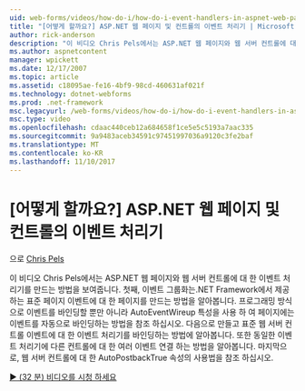 ```yaml
---
uid: web-forms/videos/how-do-i/how-do-i-event-handlers-in-aspnet-web-pages-and-controls
title: "[어떻게 할까요?] ASP.NET 웹 페이지 및 컨트롤의 이벤트 처리기 | Microsoft Docs"
author: rick-anderson
description: "이 비디오 Chris Pels에서는 ASP.NET 웹 페이지와 웹 서버 컨트롤에 대 한 이벤트 처리기를 만드는 방법을 보여줍니다. 먼저, 페이지 수준 이벤트 f를 만드는 방법을 알아보기..."
ms.author: aspnetcontent
manager: wpickett
ms.date: 12/17/2007
ms.topic: article
ms.assetid: c18095ae-fe16-4bf9-98cd-460631af021f
ms.technology: dotnet-webforms
ms.prod: .net-framework
msc.legacyurl: /web-forms/videos/how-do-i/how-do-i-event-handlers-in-aspnet-web-pages-and-controls
msc.type: video
ms.openlocfilehash: cdaac440ceb12a684658f1ce5e5c5193a7aac335
ms.sourcegitcommit: 9a9483aceb34591c97451997036a9120c3fe2baf
ms.translationtype: MT
ms.contentlocale: ko-KR
ms.lasthandoff: 11/10/2017
---
```

<a name="how-do-i-event-handlers-in-aspnet-web-pages-and-controls"></a>[어떻게 할까요?] ASP.NET 웹 페이지 및 컨트롤의 이벤트 처리기
====================
으로 [Chris Pels](https://twitter.com/chrispels)

이 비디오 Chris Pels에서는 ASP.NET 웹 페이지와 웹 서버 컨트롤에 대 한 이벤트 처리기를 만드는 방법을 보여줍니다. 첫째, 이벤트 그룹화는.NET Framework에서 제공 하는 표준 페이지 이벤트에 대 한 페이지를 만드는 방법을 알아봅니다. 프로그래밍 방식으로 이벤트를 바인딩할 뿐만 아니라 AutoEventWireup 특성을 사용 하 여 페이지에는 이벤트를 자동으로 바인딩하는 방법을 참조 하십시오. 다음으로 만들고 표준 웹 서버 컨트롤 이벤트에 대 한 이벤트 처리기를 바인딩하는 방법에 알아봅니다. 또한 동일한 이벤트 처리기에 다른 컨트롤에 대 한 여러 이벤트 연결 하는 방법을 알아봅니다. 마지막으로, 웹 서버 컨트롤에 대 한 AutoPostbackTrue 속성의 사용법을 참조 하십시오.

[&#9654; (32 분) 비디오를 시청 하세요](https://channel9.msdn.com/Blogs/ASP-NET-Site-Videos/how-do-i-event-handlers-in-aspnet-web-pages-and-controls)
